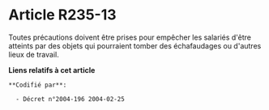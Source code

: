 # Article R235-13

Toutes précautions doivent être prises pour empêcher les salariés d'être atteints par des objets qui pourraient tomber des
échafaudages ou d'autres lieux de travail.

**Liens relatifs à cet article**

	**Codifié par**:

	  - Décret n°2004-196 2004-02-25
